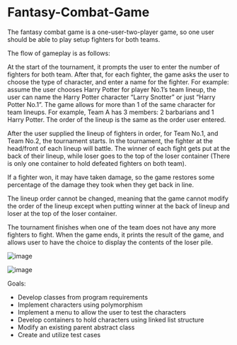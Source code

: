 # Fantasy-Combat-Game

The fantasy combat game is a one-user-two-player game, so one user should be able to play setup fighters for both teams.

The flow of gameplay is as follows:

At the start of the tournament, it prompts the user to enter the number of fighters for both team. After that, for each fighter, the game asks the user to choose the type of character, and enter a name for the fighter. For example: assume the user chooses Harry Potter for player No.1’s team lineup, the user can name the Harry Potter character “Larry Snotter” or just “Harry Potter No.1”. The game allows for more than 1 of the same character for team lineups. For example, Team A has 3 members: 2 barbarians and 1 Harry Potter. The order of the lineup is the same as the order user entered.

After the user supplied the lineup of fighters in order, for Team No.1, and Team No.2, the tournament starts. In the tournament, the fighter at the head/front of each lineup will battle. The winner of each fight gets put at the back of their lineup, while loser goes to the top of the loser container (There is only one container to hold defeated fighters on both team).

If a fighter won, it may have taken damage, so the game restores some percentage of the damage they took when they get back in line.

The lineup order cannot be changed, meaning that the game cannot modify the order of the lineup except when putting winner at the back of lineup and loser at the top of the loser container.

The tournament finishes when one of the team does not have any more fighters to fight. When the game ends, it prints the result of the game, and allows user to have the choice to display the contents of the loser pile.

![image](https://user-images.githubusercontent.com/51968783/133816408-2a0a21a8-5a52-4440-adc7-ac8a41dcd1b0.png)

![image](https://user-images.githubusercontent.com/51968783/133816482-3251bb8d-2557-4acf-8204-b2b2a062495d.png)


Goals:
- Develop classes from program requirements
- Implement characters using polymorphism
- Implement a menu to allow the user to test the characters
- Develop containers to hold characters using linked list structure
- Modify an existing parent abstract class
- Create and utilize test cases
